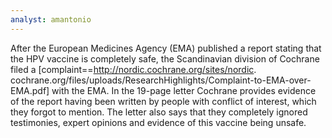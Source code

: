 ```yaml
---
analyst: amantonio
---
```


After the European Medicines Agency (EMA) published a report stating that the HPV vaccine is completely safe, the Scandinavian division of Cochrane filed a [complaint==http://nordic.cochrane.org/sites/nordic. cochrane.org/files/uploads/ResearchHighlights/Complaint-to-EMA-over-EMA.pdf] with the EMA. In the 19-page letter Cochrane provides evidence of the report having been written by people with conflict of interest, which they forgot to mention. The letter also says that they completely ignored testimonies, expert opinions and evidence of this vaccine being unsafe.
